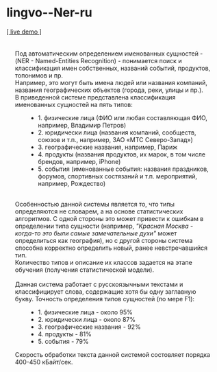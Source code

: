 ﻿# lingvo--Ner-ru

<a target="_blank" href="http://ner-ru.apphb.com/index.html">[ live demo ]</a>

<div style="padding: 20px">
    <div>
        <div>
            <span>Под автоматическим определением именованных сущностей - (NER - Named-Entities Recognition) -
            понимается поиск и классификация имен собственных, названий событий, продуктов, топонимов и пр.
            <br />
            Например, это могут быть имена людей или названия компаний, названия географических объектов (города, реки, улицы и пр.). 
            </span>
            <br />
            <span>В приведенной системе представлена классификация именованных сущностей на пять типов:</span>
            <br />
            <ul style="margin-left: 30px">
                <li>1. физические лица (ФИО или любая составляющая ФИО, например, <span class="B_NAME" title="Физ. лица">Владимир</span> <span class="I_NAME" title="Физ. лица">Петров</span>)</li>
                <li>2. юридически лица (названия компаний, сообществ, союзов и т.п., например, ЗАО «<span class="B_ORG" title="Юр. лица">МТС Северо-Запад</span>»)</li>
                <li>3. географические названия, например, <span class="B_GEO" title="Географические объекты">Париж</span></li>
                <li>4. продукты (названия продуктов, их марок, в том числе брендов, например, <span class="B_PROD" title="Торговые марки/Продукты">iPhone</span>)</li>
                <li>5. события (именованные события: названия праздников, форумов, спортивных состязаний и т.п. мероприятий, например, <span class="B_ENTR" title="События">Рождество</span>)</li>
            </ul>
            <br />
            <span>Особенностью данной системы является то, что типы определяются не словарем, а на основе статистических алгоритмов.
            С одной стороны это может привести к ошибкам в определении типа сущности (например, <i>"Красная Москва - когда-то это были самые замечательные духи"</i> может  определиться как география), 
            но с другой стороны система способна корректно определить новый, ранее невстречавшийся тип.</span>
            <br />
            <span>Количество типов и описание их классов задается на этапе обучения (получения статистической модели).</span>
            <br />
            <br />
            <span>Данная система работает с русскоязычными текстами и классифицирует слова, содержащие хотя бы одну заглавную букву.</span>
            <span>Точность определения типов сущностей (по мере F1):
            <ul style="margin-left: 30px">
                <li>1. физические лица - около 95% </li>
                <li>2. юридически лица - около 87% </li>
                <li>3. географические названия - 92% </li>
                <li>4. продукты - 81% </li>
                <li>5. события - 79% </li>
            </ul>
            </span>
            <span>Скорость обработки текста данной системой состовляет порядка 400-450 кБайт/сек.</span>
        </div>
    </div>
</div>
